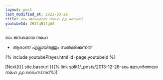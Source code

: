 ```yaml
---
layout: post
last_modified_at: 2021-03-29
title: ഓം ജനകമായ നമഹ ൧൧ ടൈംസ്
youtubeId: ZHJfqB1fgW4
---
```

 
 
 ഓം ജനകമായ നമഹ 
 
 -  ആരാണ് എല്ലായിടത്തും സഞ്ചരിക്കുന്നത് 
 
  
 
  
 
 
 
 
 
 


{% include youtubePlayer.html id=page.youtubeId %}
 
[Next]({{ site.baseurl }}{% link  split1/_posts/2013-12-28-ഓം മോഗർത്തയാ നമഹ ൧൧ ടൈംസ്.md%})
 
